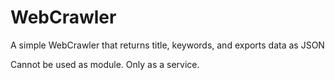 # WebCrawler
A simple WebCrawler that returns title, keywords, and exports data as JSON 

Cannot be used as module. Only as a service.

